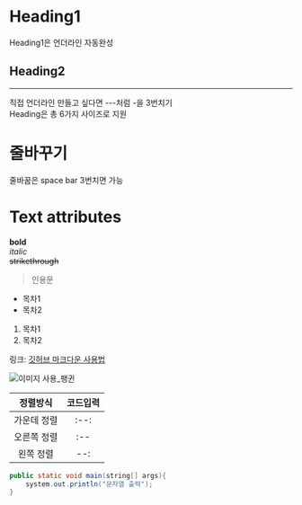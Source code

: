 # Heading1
Heading1은 언더라인 자동완성
## Heading2
---
직접 언더라인 만들고 싶다면 ---처럼 -을 3번치기  
Heading은 총 6가지 사이즈로 지원  

# 줄바꾸기
줄바꿈은 space bar 3번치면 가능

# Text attributes

**bold**  
*italic*   
~~strikethrough~~

>인용문

* 목차1
* 목차2

1. 목차1
2. 목차2

링크: [깃허브 마크다운 사용법](https://www.youtube.com/watch?v=kMEb_BzyUqk)

![이미지 사용_팽귄](https://www.google.com/imgres?imgurl=https%3A%2F%2Fimages.chosun.com%2Fresizer%2F5RWpufchdlBjPzWIZnKrDum_yl0%3D%2F600x399%2Fsmart%2Fcloudfront-ap-northeast-1.images.arcpublishing.com%2Fchosun%2FWO4SKPUA62ESBOT2QY7QB5XTAI.jpg&imgrefurl=https%3A%2F%2Fwww.chosun.com%2Fsite%2Fdata%2Fhtml_dir%2F2020%2F08%2F18%2F2020081804556.html&tbnid=7i9RXI0LBZM26M&vet=12ahUKEwiPzLncjOv2AhULEqYKHVWtBfAQMygBegUIARDVAQ..i&docid=rS_-WWXOYFNX6M&w=600&h=399&q=%ED%8E%AD%EA%B7%84&hl=ko&ved=2ahUKEwiPzLncjOv2AhULEqYKHVWtBfAQMygBegUIARDVAQ)

|정렬방식|코드입력|
|:--:|:--:|
|가운데 정렬|:--:|
|오른쪽 정렬|:--|
|왼쪽 정렬| --:|


```java
public static void main(string[] args){
    system.out.println("문자열 출력");
}
```
